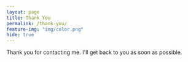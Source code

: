```yaml
---
layout: page
title: Thank You
permalink: /thank-you/
feature-img: "img/color.png"
hide: true
---
```


Thank you for contacting me. I'll get back to you as soon as possible.
